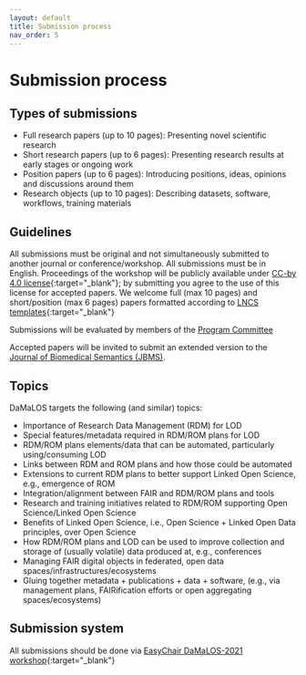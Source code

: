 ```yaml
---
layout: default
title: Submission process
nav_order: 5
---
```


# Submission process

## Types of submissions
* Full research papers (up to 10 pages): Presenting novel scientific research 
* Short research papers (up to 6 pages): Presenting research results at early stages or ongoing work
* Position papers (up to 6 pages): Introducing positions, ideas, opinions and discussions around them
* Research objects (up to 10 pages): Describing datasets, software, workflows, training materials

## Guidelines
All submissions must be original and not simultaneously submitted to another journal or conference/workshop. All submissions must be in English. Proceedings of the workshop will be publicly available under [CC-by 4.0 license](https://creativecommons.org/licenses/by/4.0/){:target="_blank"}; by submitting you agree to the use of this license for accepted papers. We welcome full (max 10 pages) and short/position (max 6 pages) papers formatted according to [LNCS templates](https://www.springer.com/gp/computer-science/lncs/conference-proceedings-guidelines){:target="_blank"}

Submissions will be evaluated by members of the [Program Committee](./pc.md)

Accepted papers will be invited to submit an extended version to the [Journal of Biomedical Semantics (JBMS)](./jbms).

## Topics
 DaMaLOS targets the following (and similar) topics:

* Importance of Research Data Management (RDM) for LOD
* Special features/metadata required in RDM/ROM plans for LOD
* RDM/ROM plans elements/data that can be automated, particularly using/consuming LOD
* Links between RDM and ROM plans and how those could be automated
* Extensions to current RDM plans to better support Linked Open Science, e.g., emergence of ROM
* Integration/alignment between FAIR and RDM/ROM plans and tools
* Research and training initiatives related to RDM/ROM supporting Open Science/Linked Open Science
* Benefits of Linked Open Science, i.e., Open Science + Linked Open Data principles, over Open  Science
* How RDM/ROM plans and LOD can be used to improve collection and storage of (usually volatile) data produced at, e.g., conferences
* Managing FAIR digital objects in federated, open data spaces/infrastructures/ecosystems
* Gluing together metadata + publications + data + software, (e.g., via management plans, FAIRification efforts or open aggregating spaces/ecosystems)

## Submission system
All submissions should be done via [EasyChair DaMaLOS-2021 workshop](https://easychair.org/conferences/?conf=damalos2021){:target="_blank"}
